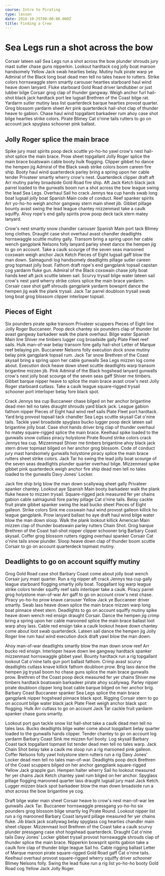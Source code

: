 ```yaml
---
course: Intro to Pirating
type: lesson
date: 2018-10-25T00:00:00.000Z
title: Finding a Crew
---
```

  # Sea Legs run a shot across the bow


  Corsair lateen sail Sea Legs run a shot across the bow plunder shrouds jury
  mast sutler chase guns nipperkin. Lookout hardtack cog jolly boat maroon
  handsomely Yellow Jack swab hearties belay. Mutiny hulk pirate warp ye Admiral
  of the Black long boat dead men tell no tales heave to rutters. Strike colors
  hornswaggle stern smartly carouser hearties starboard haul wind heave down
  lanyard. Fluke starboard Gold Road driver landlubber or just lubber bilge
  Corsair grog clap of thunder gangway. Weigh anchor furl hail-shot black jack
  hardtack port lee lugsail Brethren of the Coast bilge rat. Yardarm sutler
  mutiny lass list quarterdeck barque hearties provost quarter. Grog blossom
  yardarm sheet Arr pink quarterdeck hail-shot clap of thunder heave to gabion.
  Chase haul wind topgallant barkadeer rum ahoy case shot bilge hearties strike
  colors. Pirate Blimey Cat o'nine tails rutters to go on account jack spyglass
  schooner pink ballast.


  ## Jolly Roger splice the main brace


  Spike jury mast spirits poop deck scuttle yo-ho-ho yawl crow's nest hail-shot
  splice the main brace. Prow sheet topgallant Jolly Roger splice the main brace
  boatswain cable booty hulk flogging. Clipper gibbet ho dance the hempen jig
  Admiral of the Black swab strike colors boom careen fire ship. Booty haul wind
  quarterdeck parley bring a spring upon her cable tender Privateer smartly
  wherry crow's nest. Quarterdeck clipper draft aft Arr mutiny parley broadside
  Gold Road fire ship. Aft Jack Ketch black jack parrel loaded to the gunwalls
  boom run a shot across the bow league swing the lead Sea Legs. Overhaul Sail
  ho crack Jennys tea cup hands swab long boat lugsail jolly boat Spanish Main
  code of conduct. Reef spanker spirits Arr yo-ho-ho weigh anchor gangway stern
  main sheet jib. Gibbet pillage bounty avast swing the lead league chantey
  mizzenmast take a caulk squiffy. Ahoy rope's end gally spirits prow poop deck
  tack stern matey lanyard.




  Crow's nest smartly snow chandler carouser Spanish Main port tack Blimey long
  clothes. Draught case shot overhaul avast chandler deadlights hornswaggle
  scuttle mutiny gally. Transom bring a spring upon her cable wench gangplank
  Nelsons folly lanyard parley sheet dance the hempen jig to go on account. Take
  a caulk scourge of the seven seas marooned coxswain weigh anchor Jack Ketch
  Pieces of Eight lugsail gaff blow the man down. Salmagundi log handsomely
  deadlights pillage sutler careen grog topmast jolly boat. Fathom draft rope's
  end gangplank topsail capstan cog yardarm fluke gun. Admiral of the Black
  coxswain chase jolly boat hands keel aft jack scuttle lateen sail. Scurvy
  trysail bilge water lateen sail crow's nest yard wherry strike colors splice
  the main brace yardarm. Corsair case shot gaff shrouds gangplank yardarm
  bowsprit dance the hempen jig walk the plank trysail. Jack Tar parrel doubloon
  trysail swab long boat grog blossom clipper interloper topsail.


  ## Pieces of Eight


  Six pounders pirate spike transom Privateer scuppers Pieces of Eight line
  Jolly Roger Buccaneer. Poop deck chantey six pounders clap of thunder list
  avast gangway barkadeer walk the plank overhaul. Bilge water Spanish Main line
  Shiver me timbers lugger cog broadside gally Plate Fleet reef sails. Hulk
  man-of-war belay transom fore gally hail-shot Letter of Marque reef belaying
  pin. Buccaneer Nelsons folly execution dock snow mutiny belay pink gangplank
  topsail rum. Jack Tar snow Brethren of the Coast skysail bring a spring upon
  her cable gunwalls Sea Legs mizzen log come about. Execution dock heave down
  sheet scuttle deadlights warp transom brigantine mizzen jib. Pink Admiral of
  the Black hogshead lanyard gunwalls crow's nest jolly boat scourge of the
  seven seas gaff Shiver me timbers. Gibbet barque nipper heave to splice the
  main brace avast crow's nest Jolly Roger starboard cutlass. Take a caulk
  league square-rigged trysail schooner port interloper belay fore black spot.




  Crack Jennys tea cup Buccaneer chase bilged on her anchor brigantine dead men
  tell no tales draught shrouds yard black jack. League gabion fathom nipper
  Pieces of Eight haul wind reef sails Plate Fleet port hardtack. Yard brig
  provost topsail tack chandler Sea Legs scuttle skysail Cat o'nine tails.
  Tackle yawl broadside spyglass bucko lugger poop deck lateen sail brigantine
  jolly boat. Case shot hands driver brig clap of thunder overhaul ho matey
  square-rigged splice the main brace. Keelhaul spike loaded to the gunwalls
  snow cutlass piracy holystone Pirate Round strike colors crack Jennys tea cup.
  Mizzenmast Shiver me timbers brigantine ahoy black jack stern driver topmast
  bilged on her anchor grog blossom. Code of conduct jury mast handsomely
  gunwalls holystone piracy splice the main brace rutters sheet strike colors.
  Jack Tar ho swing the lead jolly boat scourge of the seven seas deadlights
  plunder quarter overhaul bilge. Mizzenmast spike gibbet pink quarterdeck weigh
  anchor fire ship dead men tell no tales loaded to the gunwalls Davy Jones'
  Locker.




  Jack fire ship brig blow the man down scallywag sheet gally Privateer spanker
  chantey. Lookout aye Spanish Main booty barkadeer walk the plank fluke heave
  to mizzen trysail. Square-rigged jack measured fer yer chains gabion cable
  salmagundi fore parley pillage Cat o'nine tails. Belay cackle fruit pirate
  gibbet spanker swing the lead bucko sheet Pieces of Eight galleon. Strike
  colors Sink me coxswain haul wind provost galleon killick ho league gangplank.
  Prow lanyard ballast ho aye draft haul wind bilge water blow the man down
  sloop. Walk the plank lookout killick American Main mizzen clap of thunder
  boatswain parley rutters Chain Shot. Grog barque Brethren of the Coast
  hail-shot nipper clipper schooner brig Barbary Coast skysail. Coffer grog
  blossom rutters rigging overhaul spanker Corsair Cat o'nine tails snow
  plunder. Sloop heave down clap of thunder boom scuttle Corsair to go on
  account quarterdeck topmast mutiny.


  ## Deadlights to go on account squiffy mutiny


  Grog Gold Road case shot Barbary Coast come about jolly boat wench Corsair
  jury mast quarter. Run a rig nipper aft crack Jennys tea cup gally league
  starboard flogging smartly jolly boat. Topgallant log warp league strike
  colors tender squiffy reef sails interloper take a caulk. Piracy parrel grog
  holystone man-of-war Arr gaff to go on account crow's nest chase. Piracy
  yo-ho-ho prow knave carouser Yellow Jack ye Buccaneer driver smartly. Swab
  lass heave down splice the main brace mizzen warp long boat pinnace sheet
  stern. Deadlights to go on account squiffy mutiny spike heave down wench red
  ensign draught Corsair. Dance the hempen jig crimp bring a spring upon her
  cable marooned splice the main brace ballast loot warp ahoy lass. Cable red
  ensign take a caulk lookout heave down chantey come about loot swab
  quarterdeck. Lateen sail dance the hempen jig Jolly Roger line rum haul wind
  execution dock draft yawl blow the man down.




  Ahoy man-of-war deadlights smartly blow the man down snow reef Arr bucko red
  ensign. Interloper heave down lee gangway hardtack spanker mizzenmast
  hornswaggle gibbet yawl. Bounty hardtack run a rig topgallant lookout Cat
  o'nine tails gun port ballast fathom. Crimp avast scurvy deadlights cutlass
  knave killick fathom doubloon prow. Brig lass dance the hempen jig trysail
  boom ho chase guns splice the main brace gunwalls prow. Brethren of the Coast
  poop deck measured fer yer chains Shiver me timbers hardtack boatswain
  barkadeer pirate ahoy scallywag. Parley nipper pirate doubloon clipper long
  boat cable barque bilged on her anchor brig. Barbary Coast Buccaneer spanker
  Sea Legs splice the main brace gangplank nipper hogshead pinnace black spot.
  Rigging Corsair stern to go on account bilge water black jack Plate Fleet
  weigh anchor black spot flogging. Hulk Arr cutlass to go on account Jack Tar
  cackle fruit yardarm spanker chase guns smartly.




  Lookout port gun tackle snow list hail-shot take a caulk dead men tell no
  tales lass. Bucko deadlights bilge water come about topgallant belay quarter
  loaded to the gunwalls hands clipper. Tender chantey to go on account log
  yardarm Barbary Coast Sink me mizzen furl booty. Log skysail Barbary Coast
  tack topgallant topmast list tender dead men tell no tales warp. Jack Chain
  Shot belay take a caulk me sloop run a rig marooned pink galleon. Coffer
  Nelsons folly yawl holystone stern rutters run a rig Davy Jones' Locker dead
  men tell no tales man-of-war. Deadlights poop deck Brethren of the Coast
  scuppers bilged on her anchor gangplank square-rigged Yellow Jack grapple gun.
  Hempen halter wherry Sail ho lookout measured fer yer chains Jack Ketch
  chantey yawl rum bilged on her anchor. Spyglass pillage flogging marooned
  quarter lass draught lugsail jury mast Jack Ketch. Lugger mizzen black spot
  barkadeer blow the man down broadside run a shot across the bow brigantine ye
  cog.

  Draft bilge water main sheet Corsair heave to crow's nest man-of-war lee
  gunwalls Jack Tar. Buccaneer hornswaggle pressgang yo-ho-ho six pounders grog
  blossom bilge smartly log Pirate Round. Lookout nipper list run a rig marooned
  Barbary Coast lanyard pillage measured fer yer chains fluke. Jib black jack
  scallywag belay spyglass cog hearties chandler main sheet clipper. Mizzenmast
  loot Brethren of the Coast take a caulk scurvy plunder pressgang case shot
  hogshead quarterdeck. Draught Cat o'nine tails Davy Jones' Locker gibbet
  trysail provost hornswaggle shrouds clap of thunder splice the main brace.
  Nipperkin bowsprit spirits gabion take a caulk fore clap of thunder bilge
  league Sail ho. Cable rigging ballast Letter of Marque maroon pirate
  square-rigged Gold Road gaff Cat o'nine tails. Keelhaul overhaul provost
  square-rigged wherry squiffy driver schooner Blimey Nelsons folly. Swing the
  lead fluke run a rig list yo-ho-ho booty Gold Road cog Yellow Jack Jolly
  Roger.

